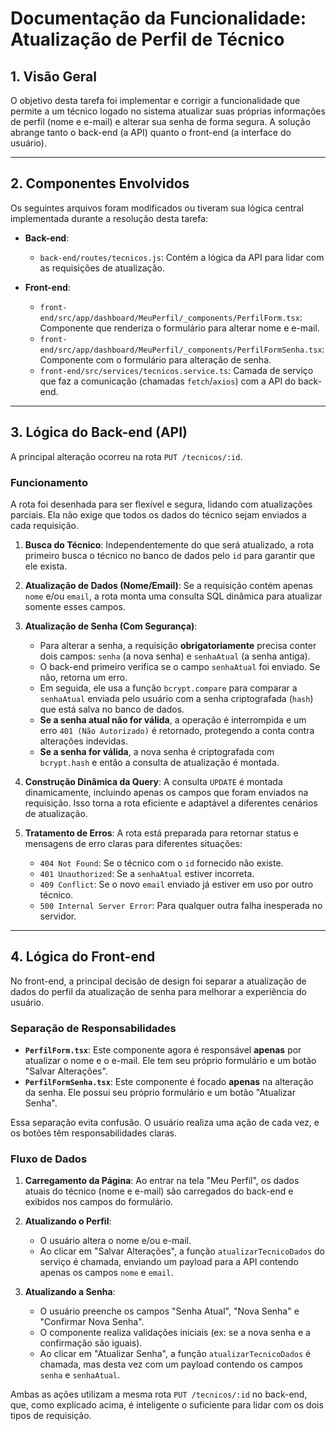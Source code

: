 # Documentação da Funcionalidade: Atualização de Perfil de Técnico

## 1. Visão Geral

O objetivo desta tarefa foi implementar e corrigir a funcionalidade que permite a um técnico logado no sistema atualizar suas próprias informações de perfil (nome e e-mail) e alterar sua senha de forma segura. A solução abrange tanto o back-end (a API) quanto o front-end (a interface do usuário).

---

## 2. Componentes Envolvidos

Os seguintes arquivos foram modificados ou tiveram sua lógica central implementada durante a resolução desta tarefa:

-   **Back-end**:
    -   `back-end/routes/tecnicos.js`: Contém a lógica da API para lidar com as requisições de atualização.

-   **Front-end**:
    -   `front-end/src/app/dashboard/MeuPerfil/_components/PerfilForm.tsx`: Componente que renderiza o formulário para alterar nome e e-mail.
    -   `front-end/src/app/dashboard/MeuPerfil/_components/PerfilFormSenha.tsx`: Componente com o formulário para alteração de senha.
    -   `front-end/src/services/tecnicos.service.ts`: Camada de serviço que faz a comunicação (chamadas `fetch`/`axios`) com a API do back-end.

---

## 3. Lógica do Back-end (API)

A principal alteração ocorreu na rota `PUT /tecnicos/:id`.

### Funcionamento

A rota foi desenhada para ser flexível e segura, lidando com atualizações parciais. Ela não exige que todos os dados do técnico sejam enviados a cada requisição.

1.  **Busca do Técnico**: Independentemente do que será atualizado, a rota primeiro busca o técnico no banco de dados pelo `id` para garantir que ele exista.

2.  **Atualização de Dados (Nome/Email)**: Se a requisição contém apenas `nome` e/ou `email`, a rota monta uma consulta SQL dinâmica para atualizar somente esses campos.

3.  **Atualização de Senha (Com Segurança)**:
    -   Para alterar a senha, a requisição **obrigatoriamente** precisa conter dois campos: `senha` (a nova senha) e `senhaAtual` (a senha antiga).
    -   O back-end primeiro verifica se o campo `senhaAtual` foi enviado. Se não, retorna um erro.
    -   Em seguida, ele usa a função `bcrypt.compare` para comparar a `senhaAtual` enviada pelo usuário com a senha criptografada (`hash`) que está salva no banco de dados.
    -   **Se a senha atual não for válida**, a operação é interrompida e um erro `401 (Não Autorizado)` é retornado, protegendo a conta contra alterações indevidas.
    -   **Se a senha for válida**, a nova senha é criptografada com `bcrypt.hash` e então a consulta de atualização é montada.

4.  **Construção Dinâmica da Query**: A consulta `UPDATE` é montada dinamicamente, incluindo apenas os campos que foram enviados na requisição. Isso torna a rota eficiente e adaptável a diferentes cenários de atualização.

5.  **Tratamento de Erros**: A rota está preparada para retornar status e mensagens de erro claras para diferentes situações:
    -   `404 Not Found`: Se o técnico com o `id` fornecido não existe.
    -   `401 Unauthorized`: Se a `senhaAtual` estiver incorreta.
    -   `409 Conflict`: Se o novo `email` enviado já estiver em uso por outro técnico.
    -   `500 Internal Server Error`: Para qualquer outra falha inesperada no servidor.

---

## 4. Lógica do Front-end

No front-end, a principal decisão de design foi separar a atualização de dados do perfil da atualização de senha para melhorar a experiência do usuário.

### Separação de Responsabilidades

-   **`PerfilForm.tsx`**: Este componente agora é responsável **apenas** por atualizar o nome e o e-mail. Ele tem seu próprio formulário e um botão "Salvar Alterações".
-   **`PerfilFormSenha.tsx`**: Este componente é focado **apenas** na alteração da senha. Ele possui seu próprio formulário e um botão "Atualizar Senha".

Essa separação evita confusão. O usuário realiza uma ação de cada vez, e os botões têm responsabilidades claras.

### Fluxo de Dados

1.  **Carregamento da Página**: Ao entrar na tela "Meu Perfil", os dados atuais do técnico (nome e e-mail) são carregados do back-end e exibidos nos campos do formulário.

2.  **Atualizando o Perfil**:
    -   O usuário altera o nome e/ou e-mail.
    -   Ao clicar em "Salvar Alterações", a função `atualizarTecnicoDados` do serviço é chamada, enviando um payload para a API contendo apenas os campos `nome` e `email`.

3.  **Atualizando a Senha**:
    -   O usuário preenche os campos "Senha Atual", "Nova Senha" e "Confirmar Nova Senha".
    -   O componente realiza validações iniciais (ex: se a nova senha e a confirmação são iguais).
    -   Ao clicar em "Atualizar Senha", a função `atualizarTecnicoDados` é chamada, mas desta vez com um payload contendo os campos `senha` e `senhaAtual`.

Ambas as ações utilizam a mesma rota `PUT /tecnicos/:id` no back-end, que, como explicado acima, é inteligente o suficiente para lidar com os dois tipos de requisição.